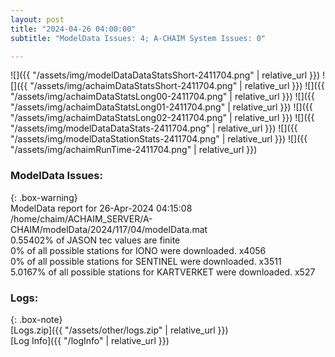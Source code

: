 ```yaml
---
layout: post
title: "2024-04-26 04:00:00"
subtitle: "ModelData Issues: 4; A-CHAIM System Issues: 0"

---
```


![]({{ "/assets/img/modelDataDataStatsShort-2411704.png" | relative_url }})
![]({{ "/assets/img/achaimDataStatsShort-2411704.png" | relative_url }})
![]({{ "/assets/img/achaimDataStatsLong00-2411704.png" | relative_url }})
![]({{ "/assets/img/achaimDataStatsLong01-2411704.png" | relative_url }})
![]({{ "/assets/img/achaimDataStatsLong02-2411704.png" | relative_url }})
![]({{ "/assets/img/modelDataDataStats-2411704.png" | relative_url }})
![]({{ "/assets/img/modelDataStationStats-2411704.png" | relative_url }})
![]({{ "/assets/img/achaimRunTime-2411704.png" | relative_url }})


### ModelData Issues:  
  
{: .box-warning}  
 ModelData report for 26-Apr-2024 04:15:08   
 /home/chaim/ACHAIM_SERVER/A-CHAIM/modelData/2024/117/04/modelData.mat   
 0.55402% of JASON tec values are finite   
 0% of all possible stations for IONO were downloaded. x4056   
 0% of all possible stations for SENTINEL were downloaded. x3511   
 5.0167% of all possible stations for KARTVERKET were downloaded. x527   
  


### Logs:  
  
{: .box-note}  
[Logs.zip]({{ "/assets/other/logs.zip" | relative_url }})  
[Log Info]({{ "/logInfo" | relative_url }})  

